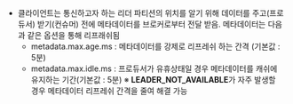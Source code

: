 
- 클라이언트는 통신하고자 하는 리더 파티션의 위치를 알기 위해 데이터를 주고(프로듀서) 받기(컨슈머) 전에 메타데이터를 브로커로부터 전달 받음. 메타데이터는 다음과 같은 옵션을 통해 리프래쉬됨
	- metadata.max.age.ms : 메타데이터를 강제로 리프레쉬 하는 간격 (기본값 : 5분)
	- metadata.max.idle.ms : 프로듀서가 유휴상태일 경우 메타데이터를 캐쉬에 유지하는 기간(기본값 : 5분)
※ **LEADER_NOT_AVAILABLE**가 자주 발생할 경우 메타데이터 리프레쉬 간격을 줄여 해결 가능